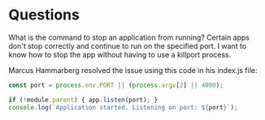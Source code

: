 # Questions

What is the command to stop an application from running?
Certain apps don't stop correctly and continue to run on the specified port. I want to know how to stop the app without having to use a killport process.

Marcus Hammarberg resolved the issue using this code in his index.js file:

```js
const port = process.env.PORT || (process.argv[2] || 4000);

if (!module.parent) { app.listen(port); }
console.log(`Application started. Listening on port: ${port}`);
```
